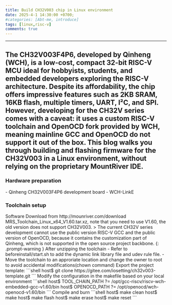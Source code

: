 ```yaml
---
title: Build CH32V003 chip in Linux environment
date: 2025-4-1 14:30:00 +0700;
#categories: [Abt-me, introduce]
tags: [linux,risc-v]     
comments: true
---
```


---
The CH32V003F4P6, developed by Qinheng (WCH), is a low-cost, compact 32-bit RISC-V MCU ideal for hobbyists, students, and embedded developers exploring the RISC-V architecture. Despite its affordability, the chip offers impressive features such as 2KB SRAM, 16KB flash, multiple timers, UART, I²C, and SPI.  
However, developing for the CH32V series comes with a caveat: it uses a custom RISC-V toolchain and OpenOCD fork provided by WCH, meaning mainline GCC and OpenOCD do not support it out of the box. This blog walks you through building and flashing firmware for the CH32V003 in a Linux environment, without relying on the proprietary MountRiver IDE.
---
<h3 id="Hardware preparation" style="font-weight: bold;">Hardware preparation</h3>
- Qinheng CH32V003F4P6 development board
- WCH-LinkE
<h3 id="Toolchain setup" style="font-weight: bold;">Toolchain setup</h3>
Software Download from http://mounriver.com/download MRS_Toolchain_Linux_x64_V1.60.tar.xz, note that you need to use V1.60, the old version does not support CH32V003.  
> The current CH32V series development cannot use the public version RISC-V GCC and the public version of OpenOCD, because it contains the customization part of Qinheng, which is not supported in the open source project backbone.
{: .prompt-warning }
After unzipping the toolchain
- Refer to beforeinstall/start.sh to add the dynamic link library file and udev rule file.
- Move the toolchain to an approriate location and change the owner to root to avoid accidental modifications(chown command)
Export the project template:
```shell
host$ git clone https://gitee.com/iosetting/ch32v003-template.git
```
Modify the configuration in the makefile based on your local environment
```shell
host$ TOOL_CHAIN_PATH ?= /opt/gcc-riscv/riscv-wch-embedded-gcc-v1.60/bin
host$ OPENOCD_PATH    ?= /opt/openocd/wch-openocd-v1.60/bin
```
Compile and burn 
```shell
host$ make clean
host$ make
host$ make flash
host$ make erase
host$ make reset
```
